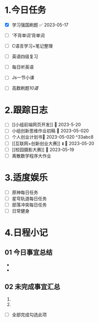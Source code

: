 # 1.今日任务

- [x] 学习强国刷题 ✅ 2023-05-17
- [ ] ‘不背单词’背单词
- [ ] C语言学习+笔记整理 
- [ ] 英语四级复习
- [ ] 每日听英语
- [ ] Js一节小课
- [ ] 高数刷题*10道*


# 2.跟踪日志

- [ ] [[小组前端网页开发]] 📅 2023-5-20
- [ ] 小组创新思维作业初稿 📅 2023-05-020
- [ ] 个人创业计划书📅 2023-05-020 ^33abc8
- [ ] [[互联网+创新创业大赛]] ⏫ 📅 2023-05-20
- [ ] [[校园摄影大赛]] 📅 2023-05-19
- [ ] 离散数学程序大作业

# 3.适度娱乐

- [ ] 原神每日任务
- [ ] 星穹轨道每日任务
- [ ] 部落冲突每日任务
- [ ] 日常健身

# 4.日程小记

## 01 今日事宜总结

- 
- 

## 02 未完成事宜汇总

1. 
2. 

- [ ] 全部完成勾选此项



